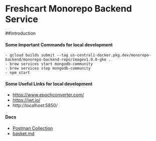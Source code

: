 # Freshcart Monorepo Backend Service
##introduction

#### Some Important Commands for local development

```
- gcloud builds submit --tag us-central1-docker.pkg.dev/monorepo-backend/monorepo-backend-repo/imagev1.0.0-gke .
- brew services start mongodb-community
- brew services stop mongodb-community
- npm start
```

#### Some Useful Links for local development

- https://www.epochconverter.com/
- https://jwt.io/
- http://localhost:5850/

#### Docs

- [Postman Collection](https://documenter.getpostman.com/view/641508/UzBmLSXi#intro)
- [basket.md](docs/basket.md)
